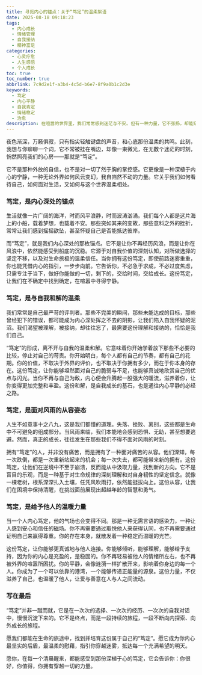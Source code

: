```yaml
---
title: 寻觅内心的锚点：关于“笃定”的温柔絮语
date: 2025-08-18 09:18:23
tags:
  - 内心成长
  - 情绪管理
  - 自我接纳
  - 精神富足
categories:
  - 心灵疗愈
  - 人生感悟
  - 个人成长
toc: true
toc_number: true
abbrlink: 7c9d2e1f-a3b4-4c5d-b6e7-8f9a0b1c2d3e
keywords:
  - 笃定
  - 内心平静
  - 自我肯定
  - 情绪稳定
  - 治愈
description: 在喧嚣的世界里，我们常常感到迷茫与不安。但有一种力量，它不张扬，却能穿透迷雾，给予我们前行的勇气——那就是内心的笃定。它不是对未来的全然预知，而是对自我价值的深信不疑，是对生命旅程的温柔接纳。今夜，让我们一同探寻这份深藏于心的宁静与力量，感受它如何抚慰我们的灵魂，指引我们穿越人生的起伏，最终抵达内心的安稳港湾。
---
```


夜色渐深，万籁俱寂，只有指尖轻触键盘的声音，和心底那份温柔的共鸣。此刻，我想与你聊聊一个词，它不常被挂在嘴边，却像一束微光，在无数个迷茫的时刻，悄然照亮我们的心房——那就是“笃定”。

它不是那种外放的自信，也不是对一切了然于胸的掌控感。它更像是一种深植于内心的宁静，一种无论外界如何风云变幻，我自岿然不动的力量。它关乎我们如何看待自己，如何面对生活，又如何与这个世界温柔相处。

### 笃定，是内心深处的锚点

生活就像一片广阔的海洋，时而风平浪静，时而波涛汹涌。我们每个人都是这片海上的小船，载着梦想，也载着不安。那些突如其来的变故，那些意料之外的挫折，常常让我们感到摇摇欲坠，甚至怀疑自己是否能抵达彼岸。

而“笃定”，就是我们内心深处的那枚锚点。它不是让你不再经历风浪，而是让你在风浪中，依然能感受到船底的沉稳。它源于对自我价值的深刻认知，对所做选择的坚定不移，以及对生命旅极的温柔信任。当你拥有这份笃定，即使前路迷雾重重，你也能凭借内心的指引，一步步向前。它告诉你，不必急于求成，不必过度焦虑，只需专注于当下，做好你能做的一切，剩下的，交给时间，交给成长。这份笃定，让我们在不确定中找到确定，在喧嚣中寻得宁静。

### 笃定，是与自我和解的温柔

我们常常是自己最严苛的评判者。那些不完美的瞬间，那些未能达成的目标，那些曾经犯下的错误，都可能成为内心深处挥之不去的阴影，让我们陷入自我怀疑的泥沼。我们渴望被理解，被接纳，却往往忘了，最需要这份理解和接纳的，恰恰是我们自己。

“笃定”的形成，离不开与自我的温柔和解。它意味着你开始学着放下那些不必要的比较，停止对自己的苛责。你开始明白，每个人都有自己的节奏，都有自己的花期。你的价值，不取决于外界的评价，也不取决于你拥有多少，而在于你本身的存在。这份笃定，让你能够坦然面对自己的脆弱与不足，也能够真诚地欣赏自己的优点与闪光。当你不再与自己为敌，内心便会升腾起一股强大的暖流，滋养着你，让你变得更加完整和丰盈。这份和解，是自我成长的基石，也是通往内心平静的必经之路。

### 笃定，是面对风雨的从容姿态

人生不如意事十之八九，这是我们都懂的道理。失落、挫败、离别，这些都是生命中不可避免的组成部分。当风雨来临，我们本能地会感到恐惧、无助，甚至想要逃避。然而，真正的成长，往往发生在那些我们不得不面对风雨的时刻。

拥有“笃定”的人，并非没有痛苦，而是拥有了一种面对痛苦的从容。他们深知，每一次跌倒，都是一次重新站起来的机会；每一次失去，都可能带来新的拥有。这份笃定，让他们在逆境中不至于崩溃，反而能从中汲取力量，找到新的方向。它不是盲目的乐观，而是一种基于对生命规律的深刻理解和对自身韧性的坚定信念。就像一棵老树，根系深深扎入土壤，任凭风吹雨打，依然能挺拔向上。这份从容，让我们在困境中保持清醒，在挑战面前展现出超越年龄的智慧和勇气。

### 笃定，是给予他人的温暖力量

当一个人内心笃定，他的气场也会变得不同。那是一种无需言语的感染力，一种让人感到安心和信任的磁场。你不再需要通过取悦他人来获得认同，也不再需要通过证明自己来赢得尊重。你的存在本身，就散发着一种稳定而温暖的光芒。

这份笃定，让你能够更真诚地与他人连接。你能够倾听，能够理解，能够给予支持，因为你的内心是充盈的，是稳固的。你不再轻易被他人的情绪所左右，也不再被外界的喧嚣所困扰。你的平静，会像涟漪一样扩散开来，影响着你身边的每一个人。你成为了一个可以依靠的港湾，一个能够传递正能量的源泉。这份力量，不仅滋养了自己，也温暖了他人，让爱与善意在人与人之间流动。

### 写在最后

“笃定”并非一蹴而就，它是在一次次的选择、一次次的经历、一次次的自我对话中，慢慢沉淀下来的。它不是终点，而是一段持续的旅程，一段不断向内探索、向外成长的旅程。

愿我们都能在生命的旅途中，找到并培育这份属于自己的“笃定”。愿它成为你内心最坚实的后盾，最温柔的慰藉，指引你穿越迷雾，抵达每一个充满希望的明天。

愿你，在每一个清晨醒来，都能感受到那份深植于心的笃定，它会告诉你：你很好，你值得，你拥有穿越一切的力量。